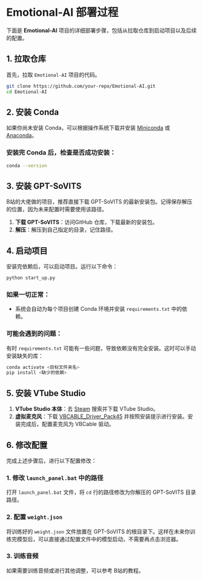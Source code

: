# Emotional-AI 部署过程

下面是 **Emotional-AI** 项目的详细部署步骤，包括从拉取仓库到启动项目以及后续的配置。

## 1. 拉取仓库

首先，拉取 `Emotional-AI` 项目的代码。

```bash
git clone https://github.com/your-repo/Emotional-AI.git
cd Emotional-AI
```

## 2. 安装 Conda

如果你尚未安装 Conda，可以根据操作系统下载并安装 [Miniconda](https://docs.conda.io/en/latest/miniconda.html) 或 [Anaconda](https://www.anaconda.com/products/individual)。

### 安装完 Conda 后，检查是否成功安装：

```bash
conda --version
```

## 3. 安装 GPT-SoVITS

B站的大佬做的项目，推荐直接下载 GPT-SoVITS 的最新安装包。记得保存解压的位置，因为未来配置时需要使用该路径。

1. **下载 GPT-SoVITS**：访问GitHub 仓库，下载最新的安装包。
2. **解压**：解压到自己指定的目录，记住路径。

## 4. 启动项目

安装完依赖后，可以启动项目。运行以下命令：

```bash
python start_up.py
```

### 如果一切正常：

- 系统会自动为每个项目创建 Conda 环境并安装 `requirements.txt` 中的依赖。
  
### 可能会遇到的问题：

有时 `requirements.txt` 可能有一些问题，导致依赖没有完全安装。这时可以手动安装缺失的库：

```bash
conda activate <目标文件夹名>
pip install <缺少的依赖>
```

## 5. 安装 VTube Studio

1. **VTube Studio 本体**：去 [Steam](https://store.steampowered.com/) 搜索并下载 VTube Studio。
2. **虚拟麦克风**：下载 [VBCABLE_Driver_Pack45](https://www.vb-cable.com/) 并按照安装提示进行安装。安装完成后，配置麦克风为 VBCable 驱动。

## 6. 修改配置

完成上述步骤后，进行以下配置修改：

### 1. 修改 `launch_panel.bat` 中的路径

打开 `launch_panel.bat` 文件，将 `cd` 行的路径修改为你解压的 GPT-SoVITS 目录路径。

### 2. 配置 `weight.json`

将训练好的 `weight.json` 文件放置在 GPT-SoVITS 的根目录下。这样在未来你训练完模型后，可以直接通过配置文件中的模型启动，不需要再点击浏览器。

### 3. 训练音频

如果需要训练音频或进行其他调整，可以参考 B站的教程。
